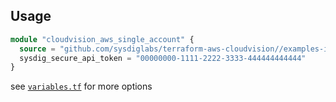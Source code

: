 ## Usage

```terraform
module "cloudvision_aws_single_account" {
  source = "github.com/sysdiglabs/terraform-aws-cloudvision//examples-internal/single-account-benchmark"
  sysdig_secure_api_token = "00000000-1111-2222-3333-444444444444"
}
```

see [`variables.tf`](./variables.tf) for more options
